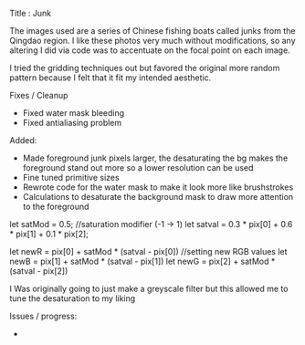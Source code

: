 Title : Junk

The images used are a series of Chinese fishing boats called junks from the Qingdao region. I like these photos very much without modifications, so any altering I did via code was to accentuate on the focal point on each image.

I tried the gridding techniques out but favored the original more random pattern because I felt that it fit my intended aesthetic.


Fixes / Cleanup

  - Fixed water mask bleeding
  - Fixed antialiasing problem

Added:

  + Made foreground junk pixels larger, the desaturating the bg makes the foreground stand out more so a lower resolution can be used
  + Fine tuned primitive sizes
  + Rewrote code for the water mask to make it look more like brushstrokes
  + Calculations to desaturate the background mask to draw more attention to the foreground

  let satMod = 0.5; //saturation modifier (-1 -> 1)
  let satval = 0.3 * pix[0] + 0.6 * pix[1] + 0.1 * pix[2];

  let newR = pix[0] + satMod * (satval - pix[0]) //setting new RGB values
  let newB = pix[1] + satMod * (satval - pix[1])
  let newG = pix[2] + satMod * (satval - pix[2])

   I Was originally going to just make a greyscale filter but this allowed me to tune the desaturation to my liking

Issues / progress:

  -
